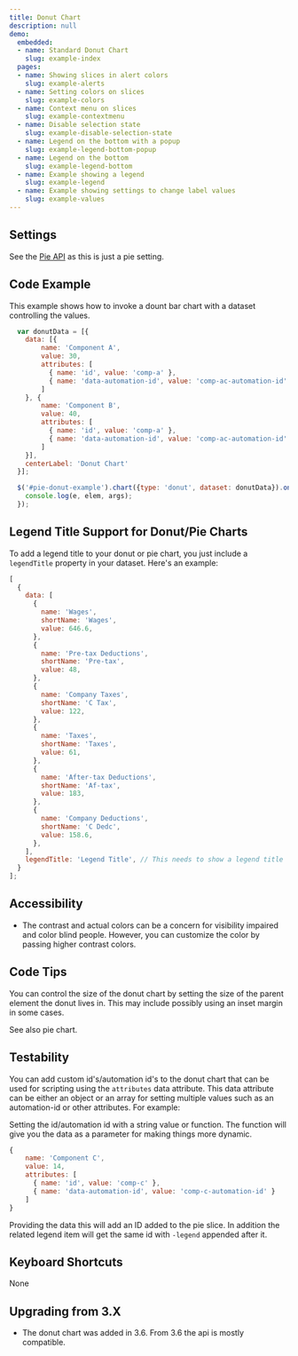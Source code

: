 ```yaml
---
title: Donut Chart
description: null
demo:
  embedded:
  - name: Standard Donut Chart
    slug: example-index
  pages:
  - name: Showing slices in alert colors
    slug: example-alerts
  - name: Setting colors on slices
    slug: example-colors
  - name: Context menu on slices
    slug: example-contextmenu
  - name: Disable selection state
    slug: example-disable-selection-state
  - name: Legend on the bottom with a popup
    slug: example-legend-bottom-popup
  - name: Legend on the bottom
    slug: example-legend-bottom
  - name: Example showing a legend
    slug: example-legend
  - name: Example showing settings to change label values
    slug: example-values
---
```


## Settings

See the [Pie API](./pie) as this is just a pie setting.

## Code Example

This example shows how to invoke a dount bar chart with a dataset controlling the values.

```javascript
  var donutData = [{
    data: [{
        name: 'Component A',
        value: 30,
        attributes: [
          { name: 'id', value: 'comp-a' },
          { name: 'data-automation-id', value: 'comp-ac-automation-id' }
        ]
    }, {
        name: 'Component B',
        value: 40,
        attributes: [
          { name: 'id', value: 'comp-a' },
          { name: 'data-automation-id', value: 'comp-ac-automation-id' }
        ]
    }],
    centerLabel: 'Donut Chart'
  }];

  $('#pie-donut-example').chart({type: 'donut', dataset: donutData}).on('selected', function (e, elem, args) {
    console.log(e, elem, args);
  });
```

## Legend Title Support for Donut/Pie Charts

To add a legend title to your donut or pie chart, you just include a `legendTitle` property in your dataset. Here's an example:

```javascript
[
  {
    data: [
      {
        name: 'Wages',
        shortName: 'Wages',
        value: 646.6,
      },
      {
        name: 'Pre-tax Deductions',
        shortName: 'Pre-tax',
        value: 48,
      },
      {
        name: 'Company Taxes',
        shortName: 'C Tax',
        value: 122,
      },
      {
        name: 'Taxes',
        shortName: 'Taxes',
        value: 61,
      },
      {
        name: 'After-tax Deductions',
        shortName: 'Af-tax',
        value: 183,
      },
      {
        name: 'Company Deductions',
        shortName: 'C Dedc',
        value: 158.6,
      },
    ],
    legendTitle: 'Legend Title', // This needs to show a legend title
  }
];
```

## Accessibility

- The contrast and actual colors can be a concern for visibility impaired and color blind people. However, you can customize the color by passing higher contrast colors.

## Code Tips

You can control the size of the donut chart by setting the size of the parent element the donut lives in.
This may include possibly using an inset margin in some cases.

See also pie chart.

## Testability

You can add custom id's/automation id's to the donut chart that can be used for scripting using the `attributes` data attribute. This data attribute can be either an object or an array for setting multiple values such as an automation-id or other attributes. For example:

Setting the id/automation id with a string value or function. The function will give you the data as a parameter for making things more dynamic.

```js
{
    name: 'Component C',
    value: 14,
    attributes: [
      { name: 'id', value: 'comp-c' },
      { name: 'data-automation-id', value: 'comp-c-automation-id' }
    ]
}
```

Providing the data this will add an ID added to the pie slice. In addition the related legend item will get the same id with `-legend` appended after it.

## Keyboard Shortcuts

None

## Upgrading from 3.X

- The donut chart was added in 3.6. From 3.6 the api is mostly compatible.
